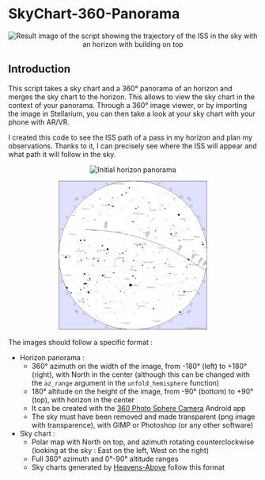 # SkyChart-360-Panorama

<p align="center"><img src="Sky trace.png" alt="Result image of the script showing the trajectory of the ISS in the sky with an horizon with building on top" width="800" height="auto"></p>

## Introduction

This script takes a sky chart and a 360° panorama of an horizon and merges the sky chart to the horizon. This allows to view the sky chart in the context of your panorama. Through a 360° image viewer, or by importing the image in Stellarium, you can then take a look at your sky chart with your phone with AR/VR.

I created this code to see the ISS path of a pass in my horizon and plan my observations. Thanks to it, I can precisely see where the ISS will appear and what path it will follow in the sky.

<p align="center"><img src="Panorama.png" alt="Initial horizon panorama" width="auto" height="300"></p> <p align="center"><img src="HeavensAbove.png" alt="Initial sky chart from HeavensAbove" width="auto" height="300"></p>

The images should follow a specific format :
* Horizon panorama : 
    - 360° azimuth on the width of the image, from -180° (left) to +180° (right), with North in the center (although this can be changed with the `az_range` argument in the `unfold_hemisphere` function)
    - 180° altitude on the height of the image, from -90° (bottom) to +90° (top), with horizon in the center
    - It can be created with the [360 Photo Sphere Camera](https://play.google.com/store/apps/details?id=com.foxpoi.panorama&hl=en_US) Android app
    - The sky must have been removed and made transparent (png image with transparence), with GIMP or Photoshop (or any other software)
* Sky chart :
    - Polar map with North on top, and azimuth rotating counterclockwise (looking at the sky : East on the left, West on the right)
    - Full 360° azimuth and 0°-90° altitude ranges
    - Sky charts generated by [Heavens-Above](https://heavens-above.com) follow this format
